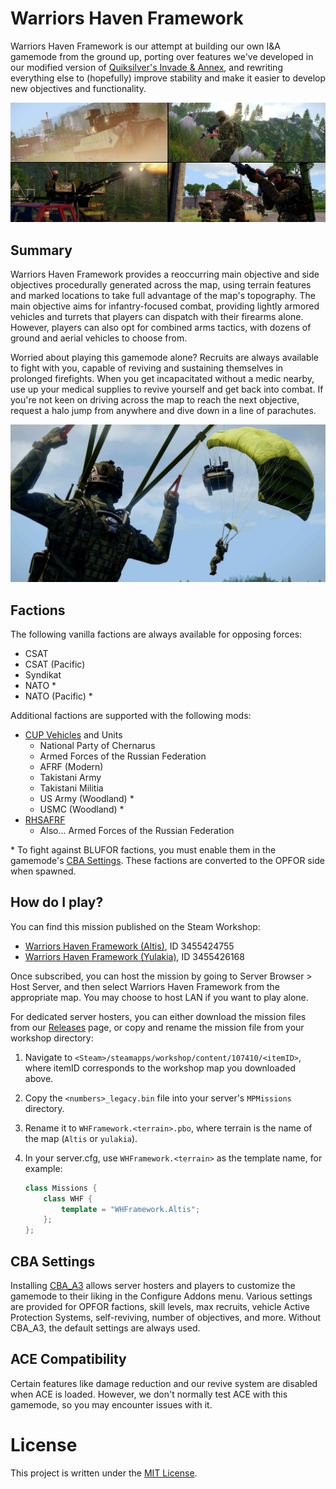 # Warriors Haven Framework

Warriors Haven Framework is our attempt at building our own I&A gamemode from
the ground up, porting over features we've developed in our modified version of
[Quiksilver's Invade & Annex], and rewriting everything else to (hopefully)
improve stability and make it easier to develop new objectives and functionality.

![](/docs/images/cover.jpg)

## Summary

Warriors Haven Framework provides a reoccurring main objective and side objectives
procedurally generated across the map, using terrain features and marked locations
to take full advantage of the map's topography. The main objective aims for
infantry-focused combat, providing lightly armored vehicles and turrets that
players can dispatch with their firearms alone. However, players can also opt for
combined arms tactics, with dozens of ground and aerial vehicles to choose from.

Worried about playing this gamemode alone? Recruits are always available to fight
with you, capable of reviving and sustaining themselves in prolonged firefights.
When you get incapacitated without a medic nearby, use up your medical supplies
to revive yourself and get back into combat. If you're not keen on driving across
the map to reach the next objective, request a halo jump from anywhere and dive
down in a line of parachutes.

![](/docs/images/halo.jpg)

## Factions

The following vanilla factions are always available for opposing forces:
- CSAT
- CSAT (Pacific)
- Syndikat
- NATO \*
- NATO (Pacific) \*

Additional factions are supported with the following mods:
- [CUP Vehicles] and Units
  - National Party of Chernarus
  - Armed Forces of the Russian Federation
  - AFRF (Modern)
  - Takistani Army
  - Takistani Militia
  - US Army (Woodland) \*
  - USMC (Woodland) \*
- [RHSAFRF]
  - Also... Armed Forces of the Russian Federation

\* To fight against BLUFOR factions, you must enable them in the gamemode's [CBA Settings](#cba-settings).
   These factions are converted to the OPFOR side when spawned.

[CUP Vehicles]: https://steamcommunity.com/sharedfiles/filedetails/?id=541888371
[RHSAFRF]: https://steamcommunity.com/sharedfiles/filedetails/?id=843425103

## How do I play?

You can find this mission published on the Steam Workshop:

- [Warriors Haven Framework (Altis)](https://steamcommunity.com/sharedfiles/filedetails/?id=3455424755), ID 3455424755
- [Warriors Haven Framework (Yulakia)](https://steamcommunity.com/sharedfiles/filedetails/?id=3455426168), ID 3455426168

Once subscribed, you can host the mission by going to Server Browser > Host Server,
and then select Warriors Haven Framework from the appropriate map.
You may choose to host LAN if you want to play alone.

For dedicated server hosters, you can either download the mission files from our
[Releases] page, or copy and rename the mission file from your workshop directory:
1. Navigate to `<Steam>/steamapps/workshop/content/107410/<itemID>`,
   where itemID corresponds to the workshop map you downloaded above.
2. Copy the `<numbers>_legacy.bin` file into your server's `MPMissions` directory.
3. Rename it to `WHFramework.<terrain>.pbo`, where terrain is the name
   of the map (`Altis` or `yulakia`).
4. In your server.cfg, use `WHFramework.<terrain>` as the template name,
   for example:

   ```cpp
   class Missions {
       class WHF {
           template = "WHFramework.Altis";
       };
   };
   ```

[Releases]: https://github.com/Warriors-Haven-Gaming/WHFramework/releases

## CBA Settings

Installing [CBA_A3] allows server hosters and players to customize the gamemode
to their liking in the Configure Addons menu. Various settings are provided for
OPFOR factions, skill levels, max recruits, vehicle Active Protection Systems,
self-reviving, number of objectives, and more. Without CBA_A3, the default settings
are always used.

[CBA_A3]: https://steamcommunity.com/sharedfiles/filedetails/?id=450814997

## ACE Compatibility

Certain features like damage reduction and our revive system are disabled when
ACE is loaded. However, we don't normally test ACE with this gamemode, so you
may encounter issues with it.

# License

This project is written under the [MIT License].

[Quiksilver's Invade & Annex]: https://github.com/auQuiksilver/Apex-Framework
[MIT License]: /LICENSE
